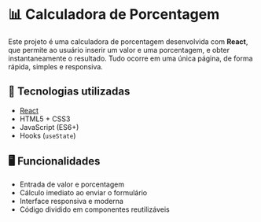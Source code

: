 # 📊 Calculadora de Porcentagem

Este projeto é uma calculadora de porcentagem desenvolvida com **React**, que permite ao usuário inserir um valor e uma porcentagem, e obter instantaneamente o resultado. Tudo ocorre em uma única página, de forma rápida, simples e responsiva.

## 🧰 Tecnologias utilizadas

- [React](https://reactjs.org/)
- HTML5 + CSS3
- JavaScript (ES6+)
- Hooks (`useState`)

## 🖥️ Funcionalidades

- Entrada de valor e porcentagem
- Cálculo imediato ao enviar o formulário
- Interface responsiva e moderna
- Código dividido em componentes reutilizáveis



